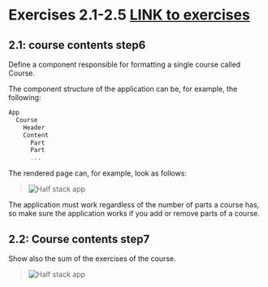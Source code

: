 # Exercises 2.1-2.5 [LINK to exercises](https://fullstackopen.com/en/part2/rendering_a_collection_modules#exercises-2-1-2-5)

## 2.1: course contents step6
Define a component responsible for formatting a single course called Course.

The component structure of the application can be, for example, the following:

```javascript
App
  Course
    Header
    Content
      Part
      Part
      ...
```
The rendered page can, for example, look as follows:

> ![Half stack app](https://fullstackopen.com/static/6e12df59c1c9e28c39ebdbe1b41ccf97/14be6/8e.png)

The application must work regardless of the number of parts a course has, so make sure the application works if you add or remove parts of a course.

## 2.2: Course contents step7
Show also the sum of the exercises of the course.

> ![Half stack app](https://fullstackopen.com/static/2d8aa950189db6cf2eeb794181429ae9/14be6/9e.png)
